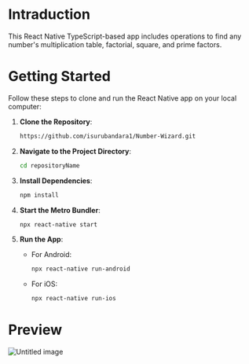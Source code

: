 # Intraduction 

This React Native TypeScript-based app includes operations to find any number's multiplication table, factorial, square, and prime factors.

# Getting Started

Follow these steps to clone and run the React Native app on your local computer:

1. **Clone the Repository**:
    ```bash
    https://github.com/isurubandara1/Number-Wizard.git
    ```

2. **Navigate to the Project Directory**:
    ```bash
    cd repositoryName
    ```

3. **Install Dependencies**:
    ```bash
    npm install
    ```

4. **Start the Metro Bundler**:
    ```bash
    npx react-native start
    ```

5. **Run the App**:
    - For Android:
      ```bash
      npx react-native run-android
      ```
    - For iOS:
      ```bash
      npx react-native run-ios
      ```
# Preview
 
![Untitled image](https://github.com/isurubandara1/Number-Wizard/assets/111081151/23257aae-f422-4a16-bf31-2300ae6e4299)
